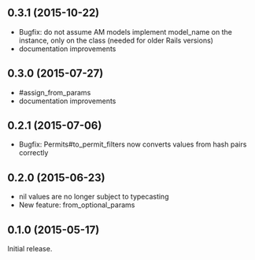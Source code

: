 ## 0.3.1 (2015-10-22)

* Bugfix: do not assume AM models implement model_name on the instance, only on the class (needed for older Rails versions)
* documentation improvements

## 0.3.0 (2015-07-27)

* #assign_from_params
* documentation improvements

## 0.2.1 (2015-07-06)

* Bugfix: Permits#to_permit_filters now converts values from hash pairs correctly

## 0.2.0 (2015-06-23)

* nil values are no longer subject to typecasting
* New feature: from_optional_params

## 0.1.0 (2015-05-17)

Initial release.

